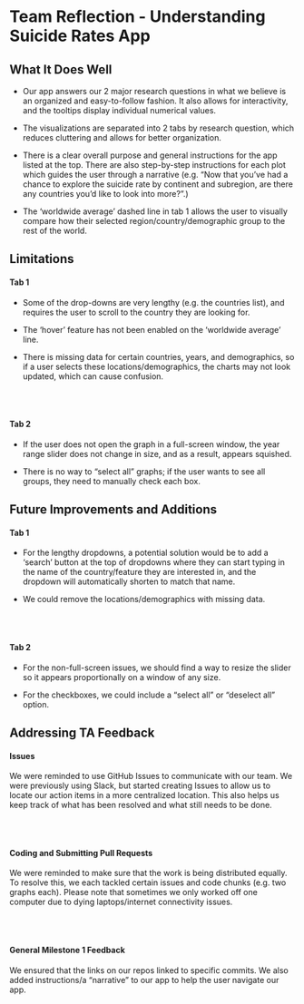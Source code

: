 # Team Reflection - Understanding Suicide Rates App

## What It Does Well 

- Our app answers our 2 major research questions in what we believe is an organized and easy-to-follow fashion. It also allows for interactivity, and the tooltips display individual numerical values.

- The visualizations are separated into 2 tabs by research question, which reduces cluttering and allows for better organization.

- There is a clear overall purpose and general instructions for the app listed at the top. There are also step-by-step instructions for each plot which guides the user through a narrative (e.g. “Now that you’ve had a chance to explore the suicide rate by continent and subregion, are there any countries you’d like to look into more?”.) 

- The ‘worldwide average’ dashed line in tab 1 allows the user to visually compare how their selected region/country/demographic group to the rest of the world. 

## Limitations

#### Tab 1
- Some of the drop-downs are very lengthy (e.g. the countries list), and requires the user to scroll to the country they are looking for. 

- The ‘hover’ feature has not been enabled on the ‘worldwide average’ line. 

- There is missing data for certain countries, years, and demographics, so if a user selects these locations/demographics, the charts may not look updated, which can cause confusion.

<br/> <br/>

#### Tab 2
- If the user does not open the graph in a full-screen window, the year range slider does not change in size, and as a result, appears squished. 

- There is no way to “select all” graphs; if the user wants to see all groups, they need to manually check each box.

## Future Improvements and Additions

#### Tab 1
- For the lengthy dropdowns, a potential solution would be to add a ‘search’ button at the top of dropdowns where they can start typing in the name of the country/feature they are interested in, and the dropdown will automatically shorten to match that name.

- We could remove the locations/demographics with missing data.

<br/> <br/>

#### Tab 2
- For the non-full-screen issues, we should find a way to resize the slider so it appears proportionally on a window of any size. 

- For the checkboxes, we could include a “select all” or “deselect all” option.

## Addressing TA Feedback

#### Issues
We were reminded to use GitHub Issues to communicate with our team. We were previously using Slack, but started creating Issues to allow us to locate our action items in a more centralized location. This also helps us keep track of what has been resolved and what still needs to be done. 

<br/> <br/>

#### Coding and Submitting Pull Requests
We were reminded to make sure that the work is being distributed equally. To resolve this, we each tackled certain issues and code chunks (e.g. two graphs each). Please note that sometimes we only worked off one computer due to dying laptops/internet connectivity issues. 

<br/> <br/>

#### General Milestone 1 Feedback
We ensured that the links on our repos linked to specific commits. We also added instructions/a “narrative” to our app to help the user navigate our app. 

